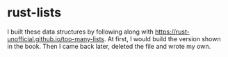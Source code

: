 # rust-lists

I built these data structures by following along with https://rust-unofficial.github.io/too-many-lists. At first, I
would build the version shown in the book. Then I came back later, deleted the file and wrote my own.

